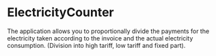 # ElectricityCounter
The application allows you to proportionally divide the payments for the electricity taken according to the invoice and the actual electricity consumption. (Division into high tariff, low tariff and fixed part).

